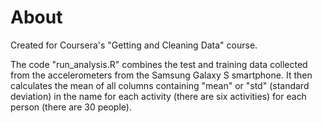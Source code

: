 # About
   
Created for Coursera's "Getting and Cleaning Data" course. 

The code "run_analysis.R" combines the test and training data collected from the accelerometers from the Samsung Galaxy S smartphone. It then calculates the mean of all columns containing "mean" or "std" (standard deviation) in the name for each activity (there are six activities) for each person (there are 30 people).




